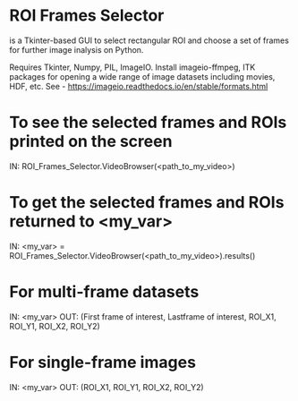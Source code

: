 # ROI Frames Selector
is a Tkinter-based GUI to select rectangular ROI and choose a set of frames for further image inalysis on Python. 

Requires Tkinter, Numpy, PIL, ImageIO. Install imageio-ffmpeg, ITK packages for opening a wide range of image datasets including movies, HDF, etc. See - https://imageio.readthedocs.io/en/stable/formats.html

# To see the selected frames and ROIs printed on the screen
IN: ROI_Frames_Selector.VideoBrowser(<path_to_my_video>)

# To get the selected frames and ROIs returned to <my_var>
IN: <my_var> = ROI_Frames_Selector.VideoBrowser(<path_to_my_video>).results()

# For multi-frame datasets
IN: <my_var>
OUT: (First frame of interest, Lastframe of interest, ROI_X1, ROI_Y1, ROI_X2, ROI_Y2)

# For single-frame images
IN: <my_var>
OUT: (ROI_X1, ROI_Y1, ROI_X2, ROI_Y2)
